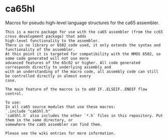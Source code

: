 # ca65hl
Macros for pseudo high-level language structures for the ca65 assembler.

    This is a macro package for use with the ca65 assembler (from the cc65 cross development package) that adds 
    high-level functionality to the assembler. 
    There is no library or 6502 code used, it only extends the syntax and functionality of the assembler. 
    At this point it is targeted for compatibility with the NMOS 6502, so some code generated will not use more 
    advanced features of the 65c02 or higher. All code generated corresponds directly to underlying assembly and
    with an understanding of the macro code, all assembly code can still be controlled directly in almost every 
    case.
    
    The main feature of the macros is to add IF..ELSEIF..ENDIF flow control.
    
    To use:
    In all ca65 source modules that use these macros:
    `.include "ca65hl.h"`
    `ca65hl.h` also includes the other `*.h` files in this repository. Put them in the same directory, or 
    somewhere the ca65 assembler can find them.
    
    Please see the wiki entries for more information.
